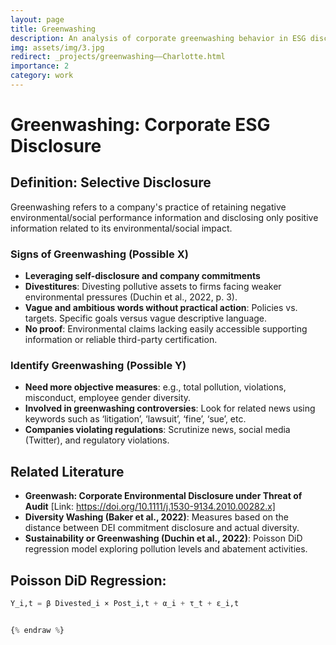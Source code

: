```yaml
---
layout: page
title: Greenwashing
description: An analysis of corporate greenwashing behavior in ESG disclosures
img: assets/img/3.jpg
redirect: _projects/greenwashing——Charlotte.html
importance: 2
category: work
---
```


# Greenwashing: Corporate ESG Disclosure

## Definition: Selective Disclosure
Greenwashing refers to a company's practice of retaining negative environmental/social performance information and disclosing only positive information related to its environmental/social impact.

### Signs of Greenwashing (Possible X)
- **Leveraging self-disclosure and company commitments**
- **Divestitures**: Divesting pollutive assets to firms facing weaker environmental pressures (Duchin et al., 2022, p. 3).
- **Vague and ambitious words without practical action**: Policies vs. targets. Specific goals versus vague descriptive language.
- **No proof**: Environmental claims lacking easily accessible supporting information or reliable third-party certification.

### Identify Greenwashing (Possible Y)
- **Need more objective measures**: e.g., total pollution, violations, misconduct, employee gender diversity.
- **Involved in greenwashing controversies**: Look for related news using keywords such as ‘litigation’, ‘lawsuit’, ‘fine’, ‘sue’, etc.
- **Companies violating regulations**: Scrutinize news, social media (Twitter), and regulatory violations.

## Related Literature
- **Greenwash: Corporate Environmental Disclosure under Threat of Audit** [Link: https://doi.org/10.1111/j.1530-9134.2010.00282.x]
- **Diversity Washing (Baker et al., 2022)**: Measures based on the distance between DEI commitment disclosure and actual diversity.
- **Sustainability or Greenwashing (Duchin et al., 2022)**: Poisson DiD regression model exploring pollution levels and abatement activities.

## Poisson DiD Regression:

```python
Y_i,t = β Divested_i × Post_i,t + α_i + τ_t + ε_i,t


{% endraw %}
